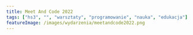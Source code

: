 ```yaml
---
title: Meet And Code 2022
tags: ["hs3", "", "warsztaty", "programowanie", "nauka", "edukacja"]
featureImage: /images/wydarzenia/meetandcode2022.png
---
```



